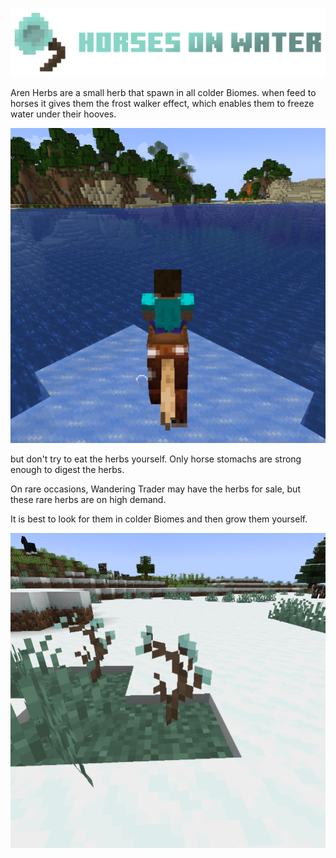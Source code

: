 ![Header](https://raw.githubusercontent.com/NoMoreModding/HorsesOnWater/main/src/main/resources/Header.png "Header")

Aren Herbs are a small herb that spawn in all colder Biomes.
when feed to horses it gives them the frost walker effect, which enables them to freeze water under their hooves.

![horse riding on Water 1](https://raw.githubusercontent.com/NoMoreModding/HorsesOnWater/main/src/main/resources/ridingOnWater1.png "Frost Walker 1")

but don't try to eat the herbs yourself. Only horse stomachs are strong enough to digest the herbs.

On rare occasions, Wandering Trader may have the herbs for sale, but these rare herbs are on high demand.

It is best to look for them in colder Biomes and then grow them yourself.

![grow states of aren herbs](https://raw.githubusercontent.com/NoMoreModding/HorsesOnWater/main/src/main/resources/worldgen.png "Grow States")
